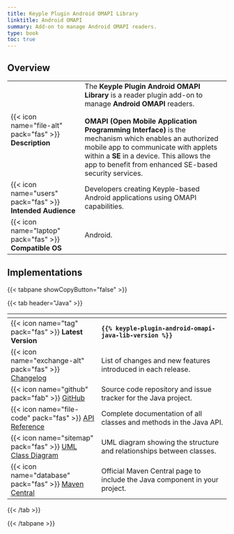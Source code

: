 ```yaml
---
title: Keyple Plugin Android OMAPI Library
linktitle: Android OMAPI
summary: Add-on to manage Android OMAPI readers.
type: book
toc: true
---
```

<style>
table th:nth-child(1) {
  width: 12rem;
}
</style>

## Overview

|                                                            |                                                                                                                                                                                                                                                                                                                                                                       |
|------------------------------------------------------------|-----------------------------------------------------------------------------------------------------------------------------------------------------------------------------------------------------------------------------------------------------------------------------------------------------------------------------------------------------------------------|
| {{< icon name="file-alt" pack="fas" >}} **Description**    | The **Keyple Plugin Android OMAPI Library** is a reader plugin add-on to manage **Android OMAPI** readers.<br><br>**OMAPI (Open Mobile Application Programming Interface)** is the mechanism which enables an authorized mobile app to communicate with applets within a **SE** in a device. This allows the app to benefit from enhanced SE-based security services. |
| {{< icon name="users" pack="fas" >}} **Intended Audience** | Developers creating Keyple-based Android applications using OMAPI capabilities.                                                                                                                                                                                                                                                                                       |
| {{< icon name="laptop" pack="fas" >}} **Compatible OS**    | Android.                                                                                               |

## Implementations

{{< tabpane showCopyButton="false" >}}

{{< tab header="Java" >}}

<table>
<thead><tr><th></th><th></th></tr></thead>
<tbody>
  <tr>
    <td>{{< icon name="tag" pack="fas" >}} <strong>Latest Version</strong></td>
    <td><strong><code>{{% keyple-plugin-android-omapi-java-lib-version %}}</code></strong></td>
  </tr>
  <tr>
    <td>{{< icon name="exchange-alt" pack="fas" >}} <a href="https://github.com/eclipse-keyple/keyple-plugin-android-omapi-java-lib/blob/main/CHANGELOG.md">Changelog</a></td>
    <td>List of changes and new features introduced in each release.</td>
  </tr>
  <tr>
    <td>{{< icon name="github" pack="fab" >}} <a href="https://github.com/eclipse-keyple/keyple-plugin-android-omapi-java-lib/">GitHub</a></td>
    <td>Source code repository and issue tracker for the Java project.</td>
  </tr>
  <tr>
    <td>{{< icon name="file-code" pack="fas" >}} <a href="https://docs.keyple.org/keyple-plugin-android-omapi-java-lib/">API Reference</a></td>
    <td>Complete documentation of all classes and methods in the Java API.</td>
  </tr>
  <tr>
    <td>{{< icon name="sitemap" pack="fas" >}} <a href="https://docs.keyple.org/keyple-plugin-android-omapi-java-lib/">UML Class Diagram</a></td>
    <td>UML diagram showing the structure and relationships between classes.</td>
  </tr>
  <tr>
    <td>{{< icon name="database" pack="fas" >}} <a href="https://central.sonatype.com/search?q=keyple-plugin-android-omapi-java-lib">Maven Central</a></td>
    <td>Official Maven Central page to include the Java component in your project.</td>
  </tr>
</tbody>
</table>

{{< /tab >}}

{{< /tabpane >}}